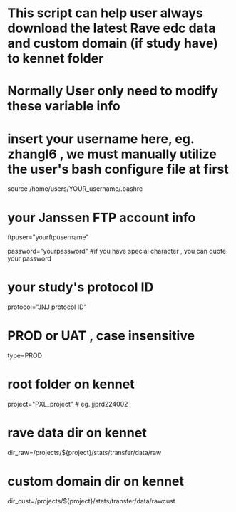 # This script can help user always download the latest Rave edc data and custom domain (if study have) to kennet folder

#  Normally User only need to modify these variable info 

# insert your username here, eg. zhangl6 , we must manually utilize the user's bash configure file at first
source /home/users/YOUR_username/.bashrc   
# your Janssen FTP account info
ftpuser="yourftpusername"

password="yourpassword"                    #if you have special character , you can quote your password

# your study's protocol ID
protocol="JNJ protocol ID"
#  PROD or UAT  , case insensitive
type=PROD
#  root folder on kennet
project="PXL_project"                      # eg.   jjprd224002
#  rave data dir on kennet
dir_raw=/projects/${project}/stats/transfer/data/raw
#  custom domain dir on kennet
dir_cust=/projects/${project}/stats/transfer/data/rawcust
